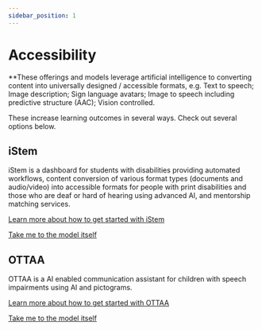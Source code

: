 ```yaml
---
sidebar_position: 1
---
```


# Accessibility

**These offerings and models leverage artificial intelligence to converting content into universally designed / accessible formats, e.g. Text to speech; Image description; Sign language avatars; Image to speech including predictive structure (AAC); Vision controlled.

These increase learning outcomes in several ways. Check out several options below.

## iStem 

iStem is a dashboard for students with disabilities providing automated workflows, content conversion of various format types (documents and audio/video) into accessible formats for people with print disabilities and those who are deaf or hard of hearing using advanced AI, and mentorship matching services. 

[Learn more about how to get started with iStem](../solutions/iStem.md#why-use-istem)

[Take me to the model itself](../solutions/iStem.md#technical-set-up)

## OTTAA

OTTAA is a AI enabled communication assistant for children with speech impairments using AI and pictograms.

[Learn more about how to get started with OTTAA](../solutions/OTTAA.md#why-use-ottaa)

[Take me to the model itself](../solutions/OTTAA.md#technical-set-up)
